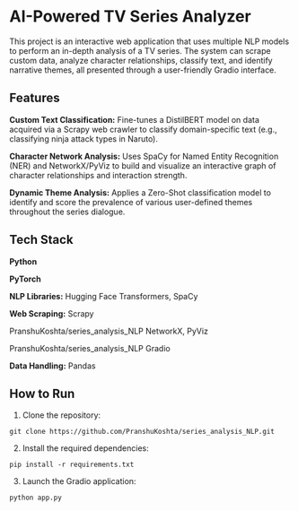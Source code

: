 # AI-Powered TV Series Analyzer

This project is an interactive web application that uses multiple NLP models to perform an in-depth analysis of a TV series. The system can scrape custom data, analyze character relationships, classify text, and identify narrative themes, all presented through a user-friendly Gradio interface.

## Features

**Custom Text Classification:** Fine-tunes a DistilBERT model on data acquired via a Scrapy web crawler to classify domain-specific text (e.g., classifying ninja attack types in Naruto).

**Character Network Analysis:** Uses SpaCy for Named Entity Recognition (NER) and NetworkX/PyViz to build and visualize an interactive graph of character relationships and interaction strength.

**Dynamic Theme Analysis:** Applies a Zero-Shot classification model to identify and score the prevalence of various user-defined themes throughout the series dialogue.


## Tech Stack

**Python**

**PyTorch**

**NLP Libraries:** Hugging Face Transformers, SpaCy

**Web Scraping:** Scrapy

PranshuKoshta/series_analysis_NLP NetworkX, PyViz

PranshuKoshta/series_analysis_NLP Gradio

**Data Handling:** Pandas

## How to Run

1. Clone the repository:
```
git clone https://github.com/PranshuKoshta/series_analysis_NLP.git
```
2. Install the required dependencies:
```
pip install -r requirements.txt
```
3. Launch the Gradio application:
```
python app.py

```
